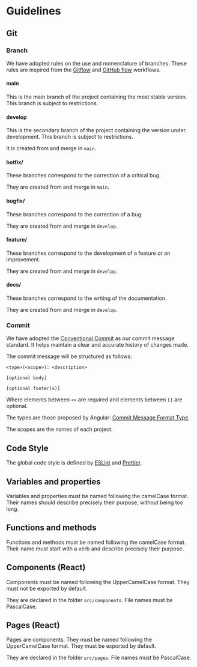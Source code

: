 # Guidelines

## Git

### Branch

We have adopted rules on the use and nomenclature of branches. These rules are inspired from the [Gitflow](https://nvie.com/posts/a-successful-git-branching-model) and [GitHub flow](https://guides.github.com/introduction/flow) workflows.

#### main

This is the main branch of the project containing the most stable version.
This branch is subject to restrictions.

#### develop

This is the secondary branch of the project containing the version under development.
This branch is subject to restrictions.

It is created from and merge in `main`.

#### hotfix/

These branches correspond to the correction of a critical bug.

They are created from and merge in `main`.

#### bugfix/

These branches correspond to the correction of a bug.

They are created from and merge in `develop`.

#### feature/

These branches correspond to the development of a feature or an improvement.

They are created from and merge in `develop`.

#### docs/

These branches correspond to the writing of the documentation.

They are created from and merge in `develop`.

### Commit

We have adopted the [Conventional Commit](https://www.conventionalcommits.org/en/v1.0.0/) as our commit message standard. It helps maintain a clear and accurate history of changes made.

The commit message will be structured as follows:

```
<type>(<scope>): <description>

[optional body]

[optional footer(s)]
```

Where elements between `<>` are required and elements between `[]` are optional.

The types are those proposed by Angular: [Commit Message Format Type](https://github.com/angular/angular/blob/master/CONTRIBUTING.md#type).

The scopes are the names of each project.

## Code Style

The global code style is defined by [ESLint](https://eslint.org/) and [Prettier](prettier.io).

## Variables and properties

Variables and properties must be named following the camelCase format. Their names should describe precisely their purpose, without being too long.

## Functions and methods

Functions and methods must be named following the camelCase format. Their name must start with a verb and describe precisely their purpose.

## Components (React)

Components must be named following the UpperCamelCase format. They must not be exported by default.

They are declared in the folder `src/components`. File names must be PascalCase.

## Pages (React)

Pages are components. They must be named following the UpperCamelCase format. They must be exported by default.

They are declared in the folder `src/pages`. File names must be PascalCase.
